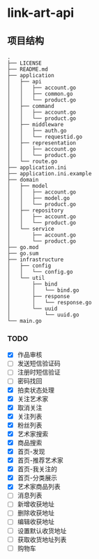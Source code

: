 # link-art-api

## 项目结构

```
.
├── LICENSE
├── README.md
├── application
│   ├── api
│   │   ├── account.go
│   │   ├── common.go
│   │   └── product.go
│   ├── command
│   │   ├── account.go
│   │   └── product.go
│   ├── middleware
│   │   ├── auth.go
│   │   └── requestid.go
│   ├── representation
│   │   ├── account.go
│   │   └── product.go
│   └── route.go
├── application.ini
├── application.ini.example
├── domain
│   ├── model
│   │   ├── account.go
│   │   ├── model.go
│   │   └── product.go
│   ├── repository
│   │   ├── account.go
│   │   └── product.go
│   └── service
│       ├── account.go
│       └── product.go
├── go.mod
├── go.sum
├── infrastructure
│   ├── config
│   │   └── config.go
│   └── util
│       ├── bind
│       │   └── bind.go
│       ├── response
│       │   └── response.go
│       └── uuid
│           └── uuid.go
└── main.go
```

### TODO

- [x] 作品审核
- [ ] 发送短信验证码
- [ ] 注册时短信验证
- [ ] 密码找回
- [x] 拍卖状态处理
- [x] 关注艺术家
- [x] 取消关注
- [x] 关注列表
- [x] 粉丝列表
- [x] 艺术家搜索
- [x] 商品搜索
- [x] 首页-发现
- [x] 首页-推荐艺术家
- [x] 首页-我关注的
- [x] 首页-分类展示
- [x] 艺术家商品列表
- [ ] 消息列表
- [ ] 新增收获地址
- [ ] 删除收获地址
- [ ] 编辑收获地址
- [ ] 设置默认收货地址
- [ ] 获取收货地址列表
- [ ] 购物车
